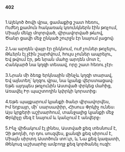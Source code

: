 **402**

\
1.Ալեկոծ ծովի վրա, ցամաքից շատ հեռու,\
Ուժեղ քամուն հակառակ կռունկներն էին թռչում,\
Միայն մեկը մոլորված, վիրավորված թևով,\
Ծանր ցավի մեջ ընկած շուրջն էր նայում լացով։\
\
2.Նա արդեն վայր էր ընկնում, ուժ չուներ թռչելու,\
Թևերն էլ չէին շարժվում, հույս չուներ ապրելու,\
Եվ թվում էր, թե նրան մահը արդեն մոտ է,\
Հանկարծ նա կղզի տեսավ, որը շատ հեռու չէր։\
\
3.Նրան մի ձեռք երկնային մինչև կղզի տարավ,\
Եվ այնտեղ՝ կղզու վրա, նա կյանք վերստացավ։\
Եթե այդպես թռչունին Աստված փրկեց մահից,\
Առավել Իր պաշտողին կփրկի կորստից։\
\
4.Եթե պայքարում կյանքի ծանր վիրավորվես,\
Իմ եղբայր, մի՛ սարսափիր, Հիսուս Փրկիչ ունես։\
Այս կրքերի աշխարհում, տանջալից կյանքի մեջ\
Փրկիչը մեզ է նայում և կանչում է անվերջ։\
\
5.Ինչ վիճակում էլ լինես, Աստված քեզ տեսնում է,\
Չի թողնի, որ դու սուզվես, քանզի քեզ սիրում է,\
Միայն սիրտդ Աստծուն տո՛ւր, և Նա քեզ կազատի,\
Թեկուզ աշխարհը ամբողջ քեզ կործանել ուզի:
